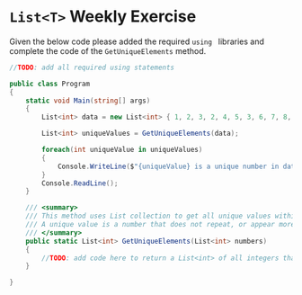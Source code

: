 # `List<T>` Weekly Exercise

Given the below code please added the required `using ` libraries and complete the code of the `GetUniqueElements` method.


```csharp
//TODO: add all required using statements

public class Program
{
    static void Main(string[] args)
    {
        List<int> data = new List<int> { 1, 2, 3, 2, 4, 5, 3, 6, 7, 8, 9, 1 };

        List<int> uniqueValues = GetUniqueElements(data);

        foreach(int uniqueValue in uniqueValues)
        {
            Console.WriteLine($"{uniqueValue} is a unique number in data");
        }
        Console.ReadLine();
    }

    /// <summary>
    /// This method uses List collection to get all unique values within the input parameter
    /// A unique value is a number that does not repeat, or appear more than once in collection
    /// </summary>
    public static List<int> GetUniqueElements(List<int> numbers)
    {
        //TODO: add code here to return a List<int> of all integers that are unique in numbers
    }

}